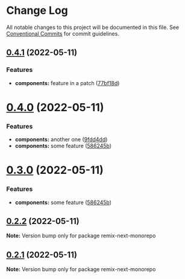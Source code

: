 # Change Log

All notable changes to this project will be documented in this file.
See [Conventional Commits](https://conventionalcommits.org) for commit guidelines.

## [0.4.1](https://github.com/vsavkin/testrepo/compare/v0.4.0...v0.4.1) (2022-05-11)


### Features

* **components:** feature in a patch ([77bf18d](https://github.com/vsavkin/testrepo/commit/77bf18dab475812e98a1b0f510446e54d6387cc7))





# [0.4.0](https://github.com/vsavkin/testrepo/compare/v0.2.0...v0.4.0) (2022-05-11)


### Features

* **components:** another one ([9fdd4dd](https://github.com/vsavkin/testrepo/commit/9fdd4dd4714daa0145a2e5365de8c1aaf7448977))
* **components:** some feature ([586245b](https://github.com/vsavkin/testrepo/commit/586245bdb330b10cf614b06ec0160d92a34b5b6b))





# [0.3.0](https://github.com/vsavkin/testrepo/compare/v0.2.0...v0.3.0) (2022-05-11)


### Features

* **components:** some feature ([586245b](https://github.com/vsavkin/testrepo/commit/586245bdb330b10cf614b06ec0160d92a34b5b6b))





## [0.2.2](https://github.com/vsavkin/testrepo/compare/v0.2.0...v0.2.2) (2022-05-11)

**Note:** Version bump only for package remix-next-monorepo





## [0.2.1](https://github.com/vsavkin/testrepo/compare/v0.2.0...v0.2.1) (2022-05-11)

**Note:** Version bump only for package remix-next-monorepo
